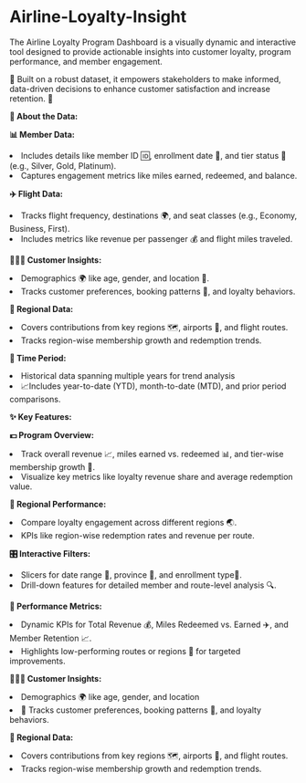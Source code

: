 # Airline-Loyalty-Insight
The Airline Loyalty Program Dashboard is a visually dynamic and interactive tool designed to provide actionable insights into customer loyalty, program performance, and member engagement. 
<p>🎯 Built on a robust dataset, it empowers stakeholders to make informed, data-driven decisions to enhance customer satisfaction and increase retention. 🚀</p>
<p><b>📂 About the Data:</b></p>
<p><b>📊 Member Data:</b></p>	
<li>	Includes details like member ID 🆔, enrollment date 📆, and tier status 🏅 (e.g., Silver, Gold, Platinum).</li>
<li>	Captures engagement metrics like miles earned, redeemed, and balance.</li>
<p><b>✈️ Flight Data:</b></p>
<li>Tracks flight frequency, destinations 🌍, and seat classes (e.g., Economy, Business, First).</li>
<li>	Includes metrics like revenue per passenger 💰 and flight miles traveled.</li>
<p><b>🧑‍🤝‍🧑 Customer Insights:</b></p>
<li>Demographics 🌍 like age, gender, and location 📍.</li>
<li>Tracks customer preferences, booking patterns 📅, and loyalty behaviors.</li>
<p><b>📍 Regional Data:</b></p>
<li>	Covers contributions from key regions 🗺️, airports 🛫, and flight routes.</li>
<li>Tracks region-wise membership growth and redemption trends.</li>
<p><b>📅 Time Period:</b></p>
<li>Historical data spanning multiple years for trend analysis</li>
<li>📈Includes year-to-date (YTD), month-to-date (MTD), and prior period comparisons.</li>
<p><b>✨ Key Features:</b></p>
<p><b>	💵 Program Overview:</b></p>
<li>Track overall revenue 📈, miles earned vs. redeemed 📊, and tier-wise membership growth 🏅.</li>	
<li>Visualize key metrics like loyalty revenue share and average redemption value.</li>	
<p><b>📍 Regional Performance:</b></p>
<li>	Compare loyalty engagement across different regions 🌏.</li>
<li>	KPIs like region-wise redemption rates and revenue per route.</li>
<p><b>🎛️ Interactive Filters:</b></p>	
<li>	Slicers for date range 📅, province 🏅, and enrollment type🛫.</li>
<li>	Drill-down features for detailed member and route-level analysis 🔍.</li>
<p><b>📌 Performance Metrics:</b></p>
<li>	Dynamic KPIs for Total Revenue 💰, Miles Redeemed vs. Earned ✈️, and Member Retention 📈.</li>
<li>	Highlights low-performing routes or regions 🚨 for targeted improvements.</li>
<p><b>	🧑‍🤝‍🧑 Customer Insights:</b></p>
<li>	Demographics 🌍 like age, gender, and location </li>
<li> 📍 Tracks customer preferences, booking patterns 📅, and loyalty behaviors.</li>
<p><b>📍 Regional Data:</b>	</p>
<li>	Covers contributions from key regions 🗺️, airports 🛫, and flight routes.</li>
<li>Tracks region-wise membership growth and redemption trends.</li>

